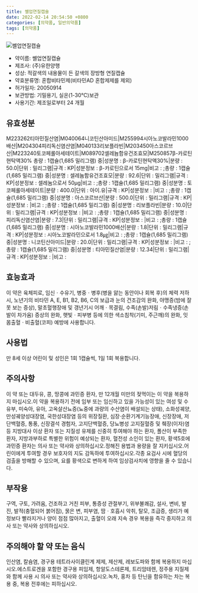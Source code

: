```yaml
---
title: 쎌업연질캡슐
date: 2022-02-14 20:54:50 +0800
categories: [의약품, 일반의약품]
tags: [의약품]
---
```

![쎌업연질캡슐](https://nedrug.mfds.go.kr/pbp/cmn/itemImageDownload/147428288104000112)

- 약이름: 쎌업연질캡슐
- 제조사: (주)유한양행
- 성상: 적갈색의 내용물이 든 갈색의 장방형 연질캡슐
- 약효분류명: 혼합비타민제(비타민AD 혼합제제를 제외)
- 허가일자: 20050914
- 보관방법: 기밀용기, 실온(1-30℃)보관
- 사용기간: 제조일로부터 24 개월
## 유효성분
M223262티아민질산염|M040064니코틴산아미드|M255994시아노코발라민1000배산|M204304피리독신염산염|M040133리보플라빈|M203450아스코르브산|M223240토코페롤아세테이트|M089702셀레늄함유건조효모|M250857β-카로틴현탁액30%
총량 : 1캡슐(1,685 밀리그램) 중|성분명 : β-카로틴현탁액30%|분량 : 50.0|단위 : 밀리그램|규격 : KP|성분정보 : β-카로틴으로서 15mg|비고 : ;총량 : 1캡슐(1,685 밀리그램) 중|성분명 : 셀레늄함유건조효모|분량 : 92.6|단위 : 밀리그램|규격 : KP|성분정보 : 셀레늄으로서 50μg|비고 : ;총량 : 1캡슐(1,685 밀리그램) 중|성분명 : 토코페롤아세테이트|분량 : 400.0|단위 : 아이.유|규격 : KP|성분정보 : |비고 : ;총량 : 1캡슐(1,685 밀리그램) 중|성분명 : 아스코르브산|분량 : 500.0|단위 : 밀리그램|규격 : KP|성분정보 : |비고 : ;총량 : 1캡슐(1,685 밀리그램) 중|성분명 : 리보플라빈|분량 : 10.0|단위 : 밀리그램|규격 : KP|성분정보 : |비고 : ;총량 : 1캡슐(1,685 밀리그램) 중|성분명 : 피리독신염산염|분량 : 7.3|단위 : 밀리그램|규격 : KP|성분정보 : |비고 : ;총량 : 1캡슐(1,685 밀리그램) 중|성분명 : 시아노코발라민1000배산|분량 : 1.8|단위 : 밀리그램|규격 : KP|성분정보 : 시아노코발라민으로서 1.8㎍|비고 : ;총량 : 1캡슐(1,685 밀리그램) 중|성분명 : 니코틴산아미드|분량 : 20.0|단위 : 밀리그램|규격 : KP|성분정보 : |비고 : ;총량 : 1캡슐(1,685 밀리그램) 중|성분명 : 티아민질산염|분량 : 12.34|단위 : 밀리그램|규격 : KP|성분정보 : |비고 :
## 효능효과
이 약은 육체피로, 임신ㆍ수유기, 병중ㆍ병후(병을 앓는 동안이나 회복 후)의 체력 저하 시, 노년기의 비타민 A, E, B1, B2, B6, C의 보급과 눈의 건조감의 완화, 야맹증(밤에 잘 못 보는 증상), 말초혈행장애 및 갱년기시 어깨ㆍ목결림, 수족(손발)저림ㆍ수족냉증(손발이 차가움) 증상의 완화, 햇빛ㆍ피부병 등에 의한 색소침착(기미, 주근깨)의 완화, 잇몸출혈ㆍ비출혈(코피) 예방에 사용합니다.
## 사용법
만 8세 이상 어린이 및 성인은 1회 1캡슐씩, 1일 1회 복용합니다.
## 주의사항
이 약 또는 대두유, 콩, 땅콩에 과민증 환자, 만 12개월 미만의 젖먹이는 이 약을 복용하지 마십시오.이 약을 복용하기 전에 임부 또는 임신하고 있을 가능성이 있는 여성 및 수유부, 미숙아, 유아, 고옥살산뇨증(뇨중에 과량의 수산염이 배설되는 상태), 소화성궤양, 만성궤양성대장염, 국한성대장염 등의 위장질환, 심장·순환기계기능장애, 신장장애, 저단백혈증, 통풍, 신장결석 경험자, 고지단백혈증, 당뇨병성 고지질혈증 및 췌장(이자)염 등 지방대사 이상 환자 또는 지질성 유제를 신중히 투여해야 하는 환자, 폴산이 부족한 환자, 지방과부하로 특별한 위험이 예상되는 환자, 혈전성 소인이 있는 환자, 황색5호에 과민증 환자는 의사 또는 약사와 상의하십시오.정해진 용법과 용량을 잘 지키십시오.어린이에게 투여할 경우 보호자의 지도 감독하에 투여하십시오.각종 요검사 시에 혈당의 검출을 방해할 수 있으며, 요를 황색으로 변하게 하여 임상검사치에 영향을 줄 수 있습니다.
## 부작용
구역, 구토, 가려움, 건조하고 거친 피부, 통증성 관절부기, 위부불쾌감, 설사, 변비, 발진, 발적(충혈되어 붉어짐), 묽은 변, 피부염, 땀ㆍ호흡시 악취, 탈모, 조급증, 생리가 예정보다 빨라지거나 양이 점점 많아지고, 출혈이 오래 지속 경우 복용을 즉각 중지하고 의사 또는 약사와 상의하십시오.
## 주의해야 할 약 또는 음식
인산염, 칼슘염, 경구용 테트라사이클린계 제제, 제산제, 레보도파와 함께 복용하지 마십시오.에스트로겐을 포함한 경구용 피임제, 항알도스테론제, 트리암테렌, 정주용 지질제와 함께 사용 시 의사 또는 약사와 상의하십시오.녹차, 홍차 등 탄닌을 함유하는 차는 복용 중, 복용 전후에는 피하십시오.
